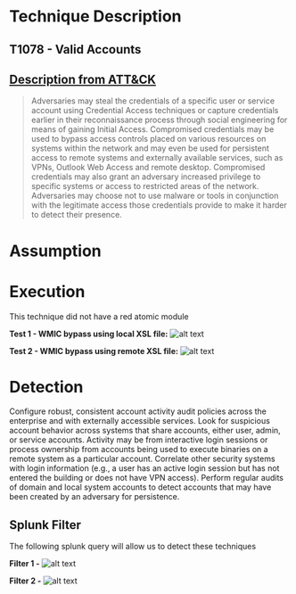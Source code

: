 # Technique Description
## T1078 - Valid Accounts
## [Description from ATT&CK](https://attack.mitre.org/techniques/T1078/) 
>Adversaries may steal the credentials of a specific user or service account using Credential Access techniques or capture credentials earlier in their reconnaissance process through social engineering for means of gaining Initial Access. Compromised credentials may be used to bypass access controls placed on various resources on systems within the network and may even be used for persistent access to remote systems and externally available services, such as VPNs, Outlook Web Access and remote desktop. Compromised credentials may also grant an adversary increased privilege to specific systems or access to restricted areas of the network. Adversaries may choose not to use malware or tools in conjunction with the legitimate access those credentials provide to make it harder to detect their presence.

# Assumption

# Execution
This technique did not have a red atomic module

**Test 1 - WMIC bypass using local XSL file:**
![alt text](./Screenshots/WMIC%20bypass%20using%20local%20XSL%20file.JPG)

**Test 2 - WMIC bypass using remote XSL file:**
![alt text](./Screenshots/WMIC%20bypass%20using%20remote%20XSL%20file.JPG)

# Detection
Configure robust, consistent account activity audit policies across the enterprise and with externally accessible services. Look for suspicious account behavior across systems that share accounts, either user, admin, or service accounts. Activity may be from interactive login sessions or process ownership from accounts being used to execute binaries on a remote system as a particular account. Correlate other security systems with login information (e.g., a user has an active login session but has not entered the building or does not have VPN access). Perform regular audits of domain and local system accounts to detect accounts that may have been created by an adversary for persistence.

## Splunk Filter
The following splunk query will allow us to detect these techniques

**Filter 1 -**
![alt text]()

**Filter 2 -**
![alt text]()